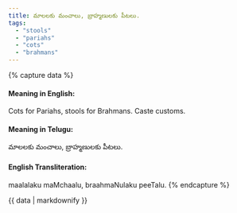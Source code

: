 ```yaml
---
title: మాలలకు మంచాలు, బ్రాహ్మణులకు పీటలు.
tags:
  - "stools"
  - "pariahs"
  - "cots"
  - "brahmans"
---
```


{% capture data %}
#### Meaning in English:
Cots for Pariahs, stools for Brahmans.
Caste customs.

#### Meaning in Telugu:
మాలలకు మంచాలు, బ్రాహ్మణులకు పీటలు.

#### English Transliteration:
maalalaku maMchaalu, braahmaNulaku peeTalu.
{% endcapture %}

{{ data | markdownify }}

